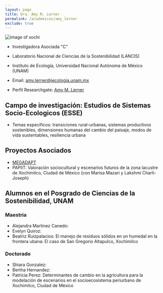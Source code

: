 ```yaml
---
layout: page
title: Dra. Amy M. Lerner
permalink: /academicos/amy_lerner
exclude: true
---
```


![image of xochi](https://github.com/sostenibilidad-unam/sostenibilidad-unam.github.io/tree/master/assets/xochi1.jpeg)


- Investigadora Asociada "C"

- Laboratorio Nacional de Ciencias de la Sostenibilidad (LANCIS)

- Instituto de Ecología, Universidad Nacional Autónoma de México (UNAM) 

- Email: amy.lerner@iecologia.unam.mx

- Perfil Researchgate: [Amy M. Lerner](https://www.researchgate.net/profile/Amy_Lerner3)


## Campo de investigación: Estudios de Sistemas Socio-Ecologicos (ESSE)

- Temas especificos: transiciones rural-urbanas, sistemas productivos sostenibles, dimensiones humanas del cambio del paisaje, modos de vida sustentables, resiliencia urbana

## Proyectos Asociados

- [MEGADAPT](http://lancis.ecologia.unam.mx/megadapt/)
- PAPIIT: Valoración sociocultural y escenarios futuros de la zona lacustre de Xochimilco, Ciudad de México (con Marisa Mazari y Lakshmi Charli-Joseph)

## Alumnos en el Posgrado de Ciencias de la Sostenibilidad, UNAM

### Maestria

- Alejandra Martinez Canedo: 
- Evelyn Quiroz:
- Beatriz Ruizpalacios: El manejo de residuos sólidos en un humedal en la frontera ubana: El caso de San Gregorio Altapulco, Xochimilco

### Doctorado

- Shiara Gonzalez: 
- Bertha Hernandez: 
- Patricia Perez: Determinantes de cambio en la agricultura para la modelación de escenarios en el socioecosistema periurbano de Xochimilco, Ciudad de México


